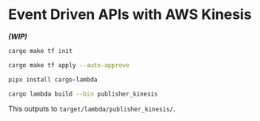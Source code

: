 # Event Driven APIs with AWS Kinesis

***(WIP)***

```sh
cargo make tf init

cargo make tf apply --auto-approve

pipx install cargo-lambda

cargo lambda build --bin publisher_kinesis
```

This outputs to `target/lambda/publisher_kinesis/`.
